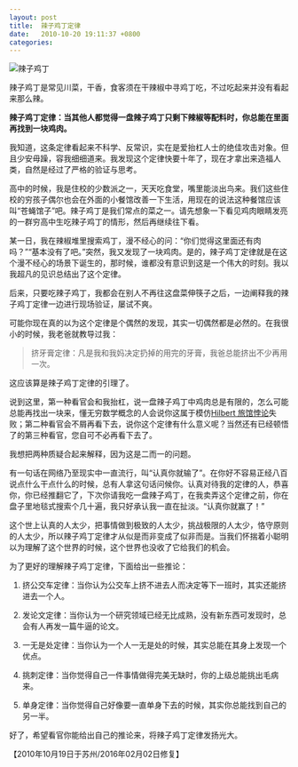 ```yaml
---
layout: post
title:  辣子鸡丁定律
date:   2010-10-20 19:11:37 +0800
categories:
---
```

![辣子鸡丁](https://c1.staticflickr.com/5/4013/4640687367_9c3dba2d8f.jpg)

辣子鸡丁是常见川菜，干香，食客须在干辣椒中寻鸡丁吃，不过吃起来并没有看起来那么辣。

**辣子鸡丁定律：当其他人都觉得一盘辣子鸡丁只剩下辣椒等配料时，你总能在里面再找到一块鸡肉。**

我知道，这条定律看起来不科学、反常识，实在是爱抬杠人士的绝佳攻击对象。但且少安毋躁，容我细细道来。我发现这个定律快要十年了，现在才拿出来造福人类，自然是经过了严格的验证与思考。

高中的时候，我是住校的少数派之一，天天吃食堂，嘴里能淡出鸟来。我们这些住校的穷孩子偶尔也会在外面的小餐馆改善一下生活，用现在的说法这种餐馆应该叫“苍蝇馆子”吧。辣子鸡丁是我们常点的菜之一。请先想象一下看见鸡肉眼睛发亮的一群穷高中生吃辣子鸡丁的情形，然后再继续往下看。

某一日，我在辣椒堆里搜索鸡丁，漫不经心的问：“你们觉得这里面还有肉吗？”“基本没有了吧。”突然，我又发现了一块鸡肉。是的，辣子鸡丁定律就是在这个漫不经心的场景下诞生的，那时候，谁都没有意识到这是一个伟大的时刻。我以我超凡的见识总结出了这个定律。

后来，只要吃辣子鸡丁，我都会在别人不再往这盘菜伸筷子之后，一边阐释我的辣子鸡丁定律一边进行现场验证，屡试不爽。

可能你现在真的以为这个定律是个偶然的发现，其实一切偶然都是必然的。在我很小的时候，我老爸就教导过我：

>挤牙膏定律：凡是我和我妈决定扔掉的用完的牙膏，我爸总能挤出不少再用一次。

这应该算是辣子鸡丁定律的引理了。

说到这里，第一种看官会和我抬杠，说一盘辣子鸡丁中鸡肉总是有限的，怎么可能总能再找出一块来，懂无穷数学概念的人会说你这属于模仿[Hilbert 旅馆悖论](http://zh.wikipedia.org/zh/%E5%B8%8C%E5%B0%94%E4%BC%AF%E7%89%B9%E6%97%85%E9%A6%86%E6%82%96%E8%AE%BA)失败；第二种看官会不屑再看下去，说你这个定律有什么意义呢？当然还有已经顿悟了的第三种看官，您自可不必再看下去了。

我想把两种质疑合起来解释，因为这是二而一的问题。

有一句话在网络乃至现实中一直流行，叫“认真你就输了”。在你好不容易正经八百说点什么干点什么的时候，总有人拿这句话问候你。认真对待我的定律的人，恭喜你，你已经推翻它了，下次你请我吃一盘辣子鸡丁，在我卖弄这个定律之前，你在盘子里地毯式搜索个几十遍，我只好承认我一直在扯淡。“认真你就赢了！”

这个世上认真的人太少，把事情做到极致的人太少，挑战极限的人太少，恪守原则的人太少，所以辣子鸡丁定律才从似是而非变成了似非而是。当我们怀揣着小聪明以为理解了这个世界的时候，这个世界也没收了它给我们的机会。

为了更好的理解辣子鸡丁定律，下面给出一些推论：

1. 挤公交车定律：当你认为公交车上挤不进去人而决定等下一班时，其实还能挤进去一个人。

2. 发论文定律：当你认为一个研究领域已经无比成熟，没有新东西可发现时，总会有人再发一篇牛逼的论文。

3. 一无是处定律：当你认为一个人一无是处的时候，其实总能在其身上发现一个优点。

4. 挑刺定律：当你觉得自己一件事情做得完美无缺时，你的上级总能挑出毛病来。

5. 单身定律：当你觉得自己好像要一直单身下去的时候，其实你总能找到自己的另一半。

好了，希望看官你能给出自己的推论来，将辣子鸡丁定律发扬光大。

【2010年10月19日于苏州/2016年02月02日修复】
